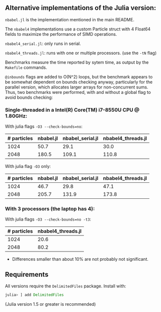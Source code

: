 
## Alternative implementations of the Julia version:

`nbabel.jl` is the implementation mentioned in the main README.

The `nbabel4` implementations use a custom Particle struct with 4
Float64 fields to maximize the performance of SIMD operations.

`nbabel4_serial.jl`:  only runs in serial.

`nbabel4_threads.jl`: runs with one or multiple processors. (use the `-tN` flag)

Benchmarks measure the time reported by sytem time, as output by the `Makefile` commands.

`@inbounds` flags are added to O(N^2) loops, but the benchmark appears to be somewhat
dependent on bounds checking anyway, particularly for the parallel version, which
allocates larger arrays for non-concurrent sums. Thus, two benchmarks were performed, with and
without a global flag to avoid bounds checking:

### Single-threaded in a Intel(R) Core(TM) i7-8550U CPU @ 1.80GHz:

With julia flags `-O3 --check-bounds=no`:

| # particles |  nbabel.jl | nbabel_serial.jl | nbabel4_threads.jl |
|-------------|------------|------------------|--------------------|
|     1024    |    50.7    |    29.1          |      30.0          |
|     2048    |   180.5    |   109.1          |     110.8          |

With julia flag `-O3` only:

| # particles |  nbabel.jl | nbabel_serial.jl | nbabel4_threads.jl |
|-------------|------------|------------------|--------------------|
|     1024    |    46.7    |    29.8          |    47.1            |
|     2048    |   205.7    |   131.9          |   173.8            |


### With 3 processors (the laptop has 4):

With julia flags `-O3 --check-bounds=no -t3`:

| # particles | nbabel4_threads.jl |
|-------------|--------------------|
|     1024    |   20.6             |
|     2048    |   80.2             |

- Differences smaller than about 10% are not probably not significant.

## Requirements

All versions require the `DelimitedFiles` package. Install with:

```julia
julia> ] add DelimitedFiles

```

(Julia version 1.5 or greater is recommended)





